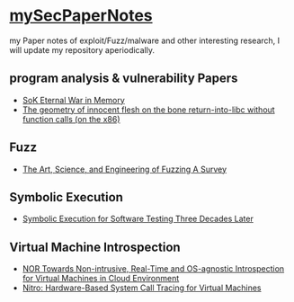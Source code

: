 # [mySecPaperNotes](https://github.com/noobone123/mySecPaperNotes)

my Paper notes of exploit/Fuzz/malware and other interesting research, I will update my repository aperiodically.

## program analysis & vulnerability Papers

+ [SoK Eternal War in Memory](./ProgramAnalysis&Vulnerability/SoK_Eternal_War_in_Memory.md)
+ [The geometry of innocent flesh on the bone return-into-libc without function calls (on the x86)](./ProgramAnalysis&Vulnerability/return-into-libc_without_function_calls(on_the_x86).md)

## Fuzz

+ [The Art, Science, and Engineering of Fuzzing A Survey](./Fuzz/The_Art_Science_and_Engineering_of_Fuzzing_A_Survey.md)



## Symbolic Execution

+ [Symbolic Execution for Software Testing Three Decades Later](./SymbolicExecution/Symbolic_Execution_for_software_testing.md)



## Virtual Machine Introspection

+ [NOR Towards Non-intrusive, Real-Time and OS-agnostic Introspection for Virtual
  Machines in Cloud Environment](./VirtualMachineIntrospection/NOR.md)
+ [Nitro: Hardware-Based System Call Tracing for Virtual Machines](./VirtualMachineIntrospection/Nitro.md)